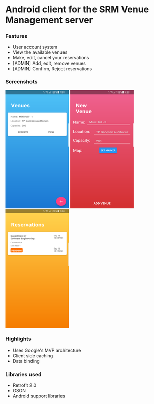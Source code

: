 # Android client for the SRM Venue Management server

### Features
* User account system
* View the available venues
* Make, edit, cancel your reservations
* [ADMIN] Add, edit, remove venues
* [ADMIN] Confirm, Reject reservations

### Screenshots

<img src="/screenshots/venue_list.png" width="200"> <img src="/screenshots/add_venue.png" width="200"> <img src="screenshots/reservation_list.png" width="200">



### Highlights
* Uses Google's MVP architecture
* Client side caching
* Data binding

### Libraries used
* Retrofit 2.0
* GSON
* Android support libraries

